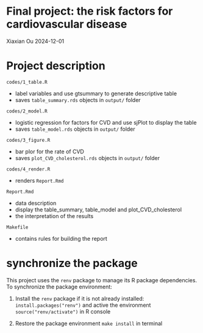 Final project: the risk factors for cardiovascular disease
================
Xiaxian Ou
2024-12-01

# Project description

`codes/1_table.R`

- label variables and use gtsummary to generate descriptive table
- saves `table_summary.rds` objects in `output/` folder

`codes/2_model.R`

- logistic regression for factors for CVD and use sjPlot to display the
  table
- saves `table_model.rds` objects in `output/` folder

`codes/3_figure.R`

- bar plor for the rate of CVD
- saves `plot_CVD_cholesterol.rds` objects in `output/` folder

`codes/4_render.R`

- renders `Report.Rmd`

`Report.Rmd`

- data description
- display the table_summary, table_model and plot_CVD_cholesterol
- the interpretation of the results

`Makefile`

- contains rules for building the report

# synchronize the package

This project uses the `renv` package to manage its R package
dependencies. To synchronize the package environment:

1.  Install the `renv` package if it is not already installed:
    `install.packages("renv")` and active the environment
    `source("renv/activate")` in R console

2.  Restore the package environment `make install` in terminal
